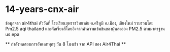 # 14-years-cnx-air

ข้อมูลจาก air4thai ตัววัดที่ โรงเรียนยุพราชวิทยาลัย ต.ศรีภูมิ อ.เมือง, เชียงใหม่
รวบรวมโดย Pm2.5 aqi thailand และจัดเรียงสีโดยอิงจากค่าความเข้มข้นของฝุ่นละออง PM2.5 ตามมาตรฐาน us.epa

** กำลังทดสอบการอัพเดททุกๆ วัน 8 โมงเช้า จาก API ของ Air4Thai **
